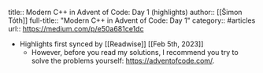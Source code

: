 title:: Modern C++ in Advent of Code: Day 1 (highlights)
author:: [[Šimon Tóth]]
full-title:: "Modern C++ in Advent of Code: Day 1"
category:: #articles
url:: https://medium.com/p/e50a681ce1dc
- Highlights first synced by [[Readwise]] [[Feb 5th, 2023]]
	- However, before you read my solutions, I recommend you try to solve the problems yourself: https://adventofcode.com/.